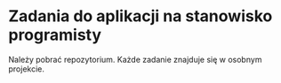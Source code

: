# Zadania do aplikacji na stanowisko programisty
Należy pobrać repozytorium.
Każde zadanie znajduje się w osobnym projekcie.
